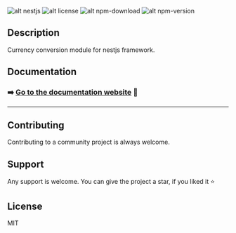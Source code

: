 ![alt nestjs](https://img.shields.io/badge/Powered%20by-nestjs-ea2845)
![alt license](https://img.shields.io/github/license/vahidvdn/nestjs-cashify)
![alt npm-download](https://img.shields.io/npm/dt/nestjs-cashify)
![alt npm-version](https://img.shields.io/npm/v/nestjs-cashify)


## Description

Currency conversion module for nestjs framework.

## Documentation

### ➡️ [Go to the documentation website](https://vahidvdn.github.io/nestjs-cashify/) 📖

---

## Contributing

Contributing to a community project is always welcome.

## Support

Any support is welcome. You can give the project a star, if you liked it ⭐


## License

MIT